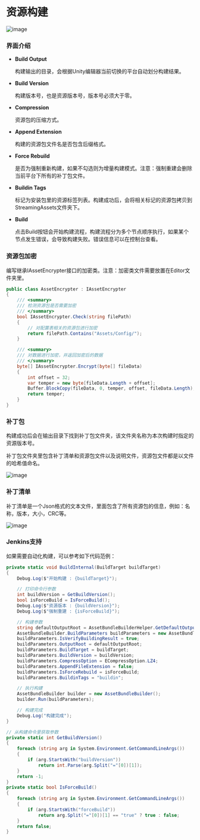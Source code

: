 # 资源构建

![image](https://github.com/tuyoogame/YooAsset/raw/main/Docs/Image/AssetBuilder-img1.jpg)

### 界面介绍

- **Build Output**

  构建输出的目录，会根据Unity编辑器当前切换的平台自动划分构建结果。

- **Build Version**

  构建版本号，也是资源版本号，版本号必须大于零。

- **Compression**

  资源包的压缩方式。

- **Append Extension**

  构建的资源包文件名是否包含后缀格式。

- **Force Rebuild**

  是否为强制重新构建，如果不勾选则为增量构建模式。注意：强制重建会删除当前平台下所有的补丁包文件。

- **Buildin Tags**

  标记为安装包里的资源标签列表。构建成功后，会将相关标记的资源包拷贝到StreamingAssets文件夹下。

- **Build**

  点击Build按钮会开始构建流程，构建流程分为多个节点顺序执行，如果某个节点发生错误，会导致构建失败。错误信息可以在控制台查看。

### 资源包加密

编写继承IAssetEncrypter接口的加密类。注意：加密类文件需要放置在Editor文件夹里。

````C#
public class AssetEncrypter : IAssetEncrypter
{
    /// <summary>
    /// 检测资源包是否需要加密
    /// </summary>
    bool IAssetEncrypter.Check(string filePath)
    {
        // 对配置表相关的资源包进行加密
        return filePath.Contains("Assets/Config/");
    }

    /// <summary>
    /// 对数据进行加密，并返回加密后的数据
    /// </summary>
    byte[] IAssetEncrypter.Encrypt(byte[] fileData)
    {
        int offset = 32;
        var temper = new byte[fileData.Length + offset];
        Buffer.BlockCopy(fileData, 0, temper, offset, fileData.Length);
        return temper;
    }
}
````

### 补丁包

构建成功后会在输出目录下找到补丁包文件夹，该文件夹名称为本次构建时指定的资源版本号。

补丁包文件夹里包含补丁清单和资源包文件以及说明文件，资源包文件都是以文件的哈希值命名。

![image](https://github.com/tuyoogame/YooAsset/raw/main/Docs/Image/AssetBuilder-img4.jpg)

### 补丁清单

补丁清单是一个Json格式的文本文件，里面包含了所有资源包的信息，例如：名称，版本，大小，CRC等。

![image](https://github.com/tuyoogame/YooAsset/raw/main/Docs/Image/AssetBuilder-img2.jpg)

### Jenkins支持

如果需要自动化构建，可以参考如下代码范例：

````c#
private static void BuildInternal(BuildTarget buildTarget)
{
    Debug.Log($"开始构建 : {buildTarget}");

    // 打印命令行参数
    int buildVersion = GetBuildVersion();
    bool isForceBuild = IsForceBuild();
    Debug.Log($"资源版本 : {buildVersion}");
    Debug.Log($"强制重建 : {isForceBuild}");

    // 构建参数
    string defaultOutputRoot = AssetBundleBuilderHelper.GetDefaultOutputRoot();
    AssetBundleBuilder.BuildParameters buildParameters = new AssetBundleBuilder.BuildParameters();
    buildParameters.IsVerifyBuildingResult = true;
    buildParameters.OutputRoot = defaultOutputRoot;
    buildParameters.BuildTarget = buildTarget;
    buildParameters.BuildVersion = buildVersion;
    buildParameters.CompressOption = ECompressOption.LZ4;
    buildParameters.AppendFileExtension = false;
    buildParameters.IsForceRebuild = isForceBuild;
    buildParameters.BuildinTags = "buildin";

    // 执行构建
    AssetBundleBuilder builder = new AssetBundleBuilder();
    builder.Run(buildParameters);

    // 构建完成
    Debug.Log("构建完成");
}

// 从构建命令里获取参数
private static int GetBuildVersion()
{
    foreach (string arg in System.Environment.GetCommandLineArgs())
    {
        if (arg.StartsWith("buildVersion"))
            return int.Parse(arg.Split("="[0])[1]);
    }
    return -1;
}
private static bool IsForceBuild()
{
    foreach (string arg in System.Environment.GetCommandLineArgs())
    {
        if (arg.StartsWith("forceBuild"))
            return arg.Split("="[0])[1] == "true" ? true : false;
    }
    return false;
}
````

